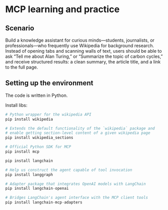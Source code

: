 # MCP learning and practice

## Scenario

Build a knowledge assistant for curious minds—students, journalists, or professionals—who frequently use Wikipedia for background research. Instead of opening tabs and scanning walls of text, users should be able to ask “Tell me about Alan Turing,” or “Summarize the topic of carbon cycles,” and receive structured results: a clean summary, the article title, and a link to the full page.

## Setting up the environment

The code is written in Python.

Install libs:

```python
# Python wrapper for the wikipedia API
pip install wikipedia

# Extends the default functionality of the `wikipedia` package and
# enable getting section-level content of a given wikipedia page
pip install wikipedia_sections

# Official Python SDK for MCP
pip install mcp

pip install langchain

# Help us construct the agent capable of tool invocation 
pip install langgraph

# Adapter package that integrates OpenAI models with LangChain
pip install langchain-openai

# Bridges LangChain's agent interface with the MCP client tools
pip install langchain-mcp-adapters
```
